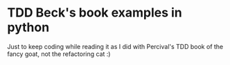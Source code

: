 # TDD Beck's book examples in python
Just to keep coding while reading it as I did with Percival's TDD book of the fancy goat, not the refactoring cat :)
